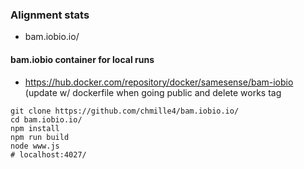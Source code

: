 ### Alignment stats
* bam.iobio.io/

#### bam.iobio container for local runs
* https://hub.docker.com/repository/docker/samesense/bam-iobio (update w/ dockerfile when going public and delete works tag

```
git clone https://github.com/chmille4/bam.iobio.io/
cd bam.iobio.io/
npm install
npm run build
node www.js 
# localhost:4027/
```
